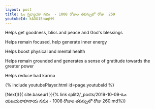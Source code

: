```yaml
---
layout: post
title: ఓం స్తవ్యాయా నమ  - 1008 రోజుల తపస్సులో రోజు  259
youtubeId: kADG15naqHM
---
```

 
 
Helps get goodness, bliss and peace and God's blessings
 
Helps remain focused, help generate inner energy 
 
Helps boost physical and mental health 
 
Helps remain grounded and generates a sense of gratitude towards the greater power 
 
Helps reduce bad karma
 
 
 
 


{% include youtubePlayer.html id=page.youtubeId %}
 
[Next]({{ site.baseurl }}{% link  split2/_posts/2019-10-09-ఓం యఙయవాహనాయ నమః  - 1008 రోజుల తపస్సులో రోజు  260.md%})
 
